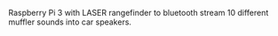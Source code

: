 Raspberry Pi 3 with LASER rangefinder to bluetooth stream 10 different muffler sounds into car speakers.
